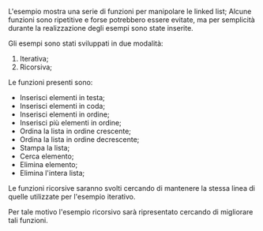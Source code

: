 L'esempio mostra una serie di funzioni per manipolare le linked list;
Alcune funzioni sono ripetitive e forse potrebbero essere evitate,
ma per semplicità durante la realizzazione degli esempi sono state inserite.

Gli esempi sono stati sviluppati in due modalità:
1. Iterativa;
1. Ricorsiva;

Le funzioni presenti sono:

- Inserisci elementi in testa;
- Inserisci elementi in coda;
- Inserisci elementi in ordine;
- Inserisci più elementi in ordine;
- Ordina la lista in ordine crescente;
- Ordina la lista in ordine decrescente;
- Stampa la lista;
- Cerca elemento;
- Elimina elemento;
- Elimina l'intera lista;

Le funzioni ricorsive saranno svolti cercando di mantenere la stessa linea di
quelle utilizzate per l'esempio iterativo.

Per tale motivo l'esempio ricorsivo sarà ripresentato cercando di migliorare
tali funzioni.
